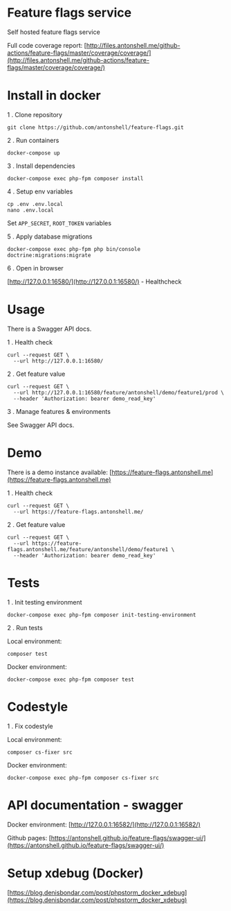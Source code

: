 # Feature flags service

Self hosted feature flags service

Full code coverage report: [http://files.antonshell.me/github-actions/feature-flags/master/coverage/coverage/](http://files.antonshell.me/github-actions/feature-flags/master/coverage/coverage/)

# Install in docker

1 . Clone repository

```
git clone https://github.com/antonshell/feature-flags.git
```

2 . Run containers
```
docker-compose up
```

3 . Install dependencies

```
docker-compose exec php-fpm composer install
```

4 . Setup env variables

```
cp .env .env.local
nano .env.local
```

Set ```APP_SECRET```, ```ROOT_TOKEN``` variables

5 . Apply database migrations

```
docker-compose exec php-fpm php bin/console doctrine:migrations:migrate
```

6 . Open in browser

[http://127.0.0.1:16580/](http://127.0.0.1:16580/) - Healthcheck

# Usage

There is a Swagger API docs.

1 . Health check

```
curl --request GET \
  --url http://127.0.0.1:16580/
```

2 . Get feature value

```
curl --request GET \
  --url http://127.0.0.1:16580/feature/antonshell/demo/feature1/prod \
  --header 'Authorization: bearer demo_read_key'
```

3 . Manage features & environments

See Swagger API docs.

# Demo

There is a demo instance available: [https://feature-flags.antonshell.me](https://feature-flags.antonshell.me)

1 . Health check

```
curl --request GET \
  --url https://feature-flags.antonshell.me/
```

2 . Get feature value

```
curl --request GET \
  --url https://feature-flags.antonshell.me/feature/antonshell/demo/feature1 \
  --header 'Authorization: bearer demo_read_key'
```

# Tests

1 . Init testing environment

```
docker-compose exec php-fpm composer init-testing-environment
```

2 . Run tests

Local environment:
```
composer test
```

Docker environment:
```
docker-compose exec php-fpm composer test
```

# Codestyle

1 . Fix codestyle

Local environment:
```
composer cs-fixer src
```

Docker environment:
```
docker-compose exec php-fpm composer cs-fixer src
```

# API documentation - swagger

Docker environment:
[http://127.0.0.1:16582/](http://127.0.0.1:16582/)

Github pages:
[https://antonshell.github.io/feature-flags/swagger-ui/](https://antonshell.github.io/feature-flags/swagger-ui/)

# Setup xdebug (Docker)

[https://blog.denisbondar.com/post/phpstorm_docker_xdebug](https://blog.denisbondar.com/post/phpstorm_docker_xdebug)
